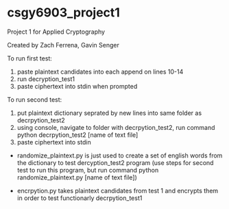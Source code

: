 # csgy6903_project1
Project 1 for Applied Cryptography

Created by Zach Ferrena, Gavin Senger

To run first test:
1) paste plaintext candidates into each append on lines 10-14
2) run decryption_test1
3) paste ciphertext into stdin when prompted

To run second test:
1) put plaintext dictionary seprated by new lines into same folder as decrpytion_test2
2) using console, navigate to folder with decrpytion_test2, run command python decrpytion_test2 [name of text file]
3) paste ciphertext into stdin

- randomize_plaintext.py is just used to create a set of english words from the dictionary to test dercyption_test2 program
(use steps for second test to run this program, but run command python randomize_plaintext.py [name of text file])

- encrpytion.py takes plaintext candidates from test 1 and encrypts them in order to test functionarly decrpytion_test1
